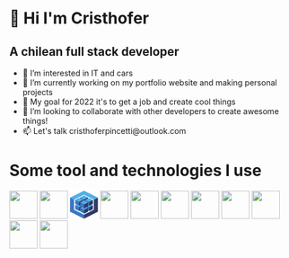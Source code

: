 <h1>👋 Hi I'm Cristhofer</h1> 
<h2>A chilean full stack developer</h2>
<ul>
<li>👀 I’m interested in IT and cars</li>
<li>🌱 I’m currently working on my portfolio website and making personal projects</li>
<li>🥅 My goal for 2022 it's to get a job and create cool things</li>
<li>💞️ I’m looking to collaborate with other developers to create awesome things!</li>
<li>📫 Let's talk cristhoferpincetti@outlook.com</li>
</ul>

<h1>Some tool and technologies I use</h1>
<div><img src="https://seeklogo.com/images/J/javascript-js-logo-2949701702-seeklogo.com.png" width="50px" height="50px"/> <img src="https://upload.wikimedia.org/wikipedia/commons/a/a7/React-icon.svg" width="50px" height="50px"/> <img src="https://raw.githubusercontent.com/sequelize/sequelize/33940797cafda25bbe560a9c99682b29f717f78a/logo.svg" width="50px" height="50px"/> <img src="https://external-content.duckduckgo.com/iu/?u=https%3A%2F%2F1.bp.blogspot.com%2F-sqAjIvOtpXI%2FXYoCmqOyMwI%2FAAAAAAAAJig%2FCowR8wgEauEs-RXN2IPmLYkC7NHoHuA3gCLcBGAsYHQ%2Fs1600%2Fnode-js-logo.png&f=1&nofb=1" width="50px" height="50px"/> <img src="https://external-content.duckduckgo.com/iu/?u=https%3A%2F%2Fraw.githubusercontent.com%2Fgithub%2Fexplore%2F80688e429a7d4ef2fca1e82350fe8e3517d3494d%2Ftopics%2Fexpress%2Fexpress.png&f=1&nofb=1" width="50px" height="50px"/> <img src="https://seeklogo.com/images/G/git-logo-CD8D6F1C09-seeklogo.com.png" width="50px" height="50px"/> <img src="https://external-content.duckduckgo.com/iu/?u=http%3A%2F%2Fwww.timtyson.us%2Fwordpress%2Fwp-content%2Fuploads%2F2014%2F05%2Fdatabase-mysql-logo.png&f=1&nofb=1" width="50px" height="50px"/> <img src="https://external-content.duckduckgo.com/iu/?u=https%3A%2F%2Fuser-images.githubusercontent.com%2F674621%2F71187801-14e60a80-2280-11ea-94c9-e56576f76baf.png&f=1&nofb=1" width="50px" height="50px"/> <img src="https://external-content.duckduckgo.com/iu/?u=http%3A%2F%2Fblog.greggant.com%2Fimages%2Fposts%2F2019-04-25-figma%2FFigma.png&f=1&nofb=1" width="50px" height="50px"/> <img src="https://upload.wikimedia.org/wikipedia/commons/b/b2/Bootstrap_logo.svg" width="50px" height="50px"/> <img src="https://external-content.duckduckgo.com/iu/?u=https%3A%2F%2Favatars.githubusercontent.com%2Fsass%3Fsize%3D460&f=1&nofb=1" width="50px" height="50px"/></div>

<!---
BrainerVirus/BrainerVirus is a ✨ special ✨ repository because its `README.md` (this file) appears on your GitHub profile.
You can click the Preview link to take a look at your changes.
--->


